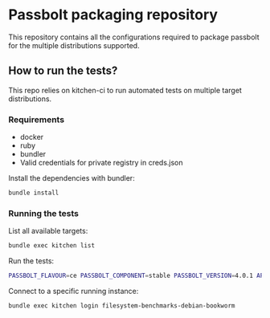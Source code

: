 # Passbolt packaging repository

This repository contains all the configurations required to
package passbolt for the multiple distributions supported.

## How to run the tests?

This repo relies on kitchen-ci to run automated tests on multiple target distributions.

### Requirements

- docker
- ruby
- bundler
- Valid credentials for private registry in creds.json

Install the dependencies with bundler:

```bash
bundle install
```

### Running the tests 

List all available targets:

```bash
bundle exec kitchen list
```

Run the tests:

```bash
PASSBOLT_FLAVOUR=ce PASSBOLT_COMPONENT=stable PASSBOLT_VERSION=4.0.1 API_CLONE_BRANCH=master bundle exec kitchen verify filesystem-benchmarks-debian-bookworm -t tests/integration
```

Connect to a specific running instance:

```bash
bundle exec kitchen login filesystem-benchmarks-debian-bookworm
```
